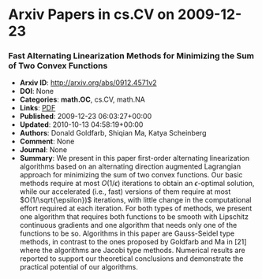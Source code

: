 # Arxiv Papers in cs.CV on 2009-12-23
### Fast Alternating Linearization Methods for Minimizing the Sum of Two Convex Functions
- **Arxiv ID**: http://arxiv.org/abs/0912.4571v2
- **DOI**: None
- **Categories**: **math.OC**, cs.CV, math.NA
- **Links**: [PDF](http://arxiv.org/pdf/0912.4571v2)
- **Published**: 2009-12-23 06:03:27+00:00
- **Updated**: 2010-10-13 04:58:19+00:00
- **Authors**: Donald Goldfarb, Shiqian Ma, Katya Scheinberg
- **Comment**: None
- **Journal**: None
- **Summary**: We present in this paper first-order alternating linearization algorithms based on an alternating direction augmented Lagrangian approach for minimizing the sum of two convex functions. Our basic methods require at most $O(1/\epsilon)$ iterations to obtain an $\epsilon$-optimal solution, while our accelerated (i.e., fast) versions of them require at most $O(1/\sqrt{\epsilon})$ iterations, with little change in the computational effort required at each iteration. For both types of methods, we present one algorithm that requires both functions to be smooth with Lipschitz continuous gradients and one algorithm that needs only one of the functions to be so. Algorithms in this paper are Gauss-Seidel type methods, in contrast to the ones proposed by Goldfarb and Ma in [21] where the algorithms are Jacobi type methods. Numerical results are reported to support our theoretical conclusions and demonstrate the practical potential of our algorithms.



